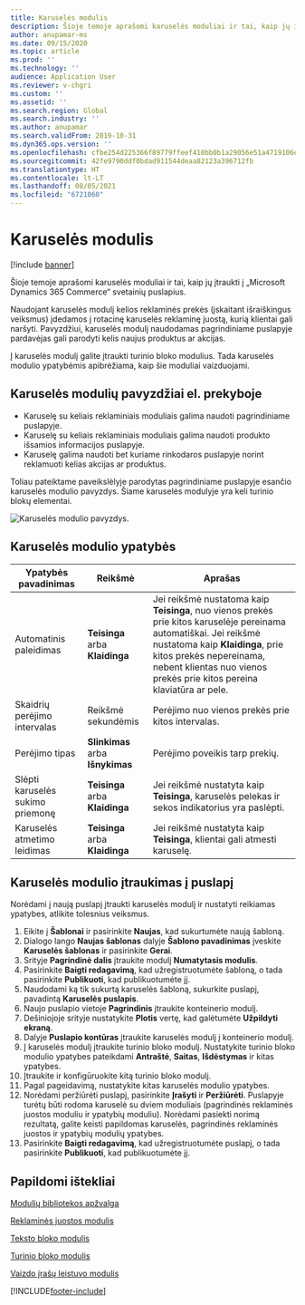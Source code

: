 ```yaml
---
title: Karuselės modulis
description: Šioje temoje aprašomi karuselės moduliai ir tai, kaip jų įtraukti į „Microsoft Dynamics 365 Commerce“ svetainių puslapius.
author: anupamar-ms
ms.date: 09/15/2020
ms.topic: article
ms.prod: ''
ms.technology: ''
audience: Application User
ms.reviewer: v-chgri
ms.custom: ''
ms.assetid: ''
ms.search.region: Global
ms.search.industry: ''
ms.author: anupamar
ms.search.validFrom: 2019-10-31
ms.dyn365.ops.version: ''
ms.openlocfilehash: cfbe254d225366f89779ffeef410bb0b1a29056e51a4719106e9bc495b898161
ms.sourcegitcommit: 42fe9790ddf0bdad911544deaa82123a396712fb
ms.translationtype: HT
ms.contentlocale: lt-LT
ms.lasthandoff: 08/05/2021
ms.locfileid: "6721060"
---
```

# <a name="carousel-module"></a>Karuselės modulis

[!include [banner](includes/banner.md)]

Šioje temoje aprašomi karuselės moduliai ir tai, kaip jų įtraukti į „Microsoft Dynamics 365 Commerce“ svetainių puslapius.

Naudojant karuselės modulį kelios reklaminės prekės (įskaitant išraiškingus veiksmus) įdedamos į rotacinę karuselės reklaminę juostą, kurią klientai gali naršyti. Pavyzdžiui, karuselės modulį naudodamas pagrindiniame puslapyje pardavėjas gali parodyti kelis naujus produktus ar akcijas.

Į karuselės modulį galite įtraukti turinio bloko modulius. Tada karuselės modulio ypatybėmis apibrėžiama, kaip šie moduliai vaizduojami.

## <a name="examples-of-carousel-modules-in-e-commerce"></a>Karuselės modulių pavyzdžiai el. prekyboje

- Karuselę su keliais reklaminiais moduliais galima naudoti pagrindiniame puslapyje.
- Karuselę su keliais reklaminiais moduliais galima naudoti produkto išsamios informacijos puslapyje.
- Karuselę galima naudoti bet kuriame rinkodaros puslapyje norint reklamuoti kelias akcijas ar produktus.

Toliau pateiktame paveikslėlyje parodytas pagrindiniame puslapyje esančio karuselės modulio pavyzdys. Šiame karuselės modulyje yra keli turinio blokų elementai.

![Karuselės modulio pavyzdys.](./media/Hero.PNG)

## <a name="carousel-module-properties"></a>Karuselės modulio ypatybės

| Ypatybės pavadinimas             | Reikšmė                 | Aprašas |
|---------------------------|-----------------------|-------------|
| Automatinis paleidimas                  | **Teisinga** arba **Klaidinga** | Jei reikšmė nustatoma kaip **Teisinga**, nuo vienos prekės prie kitos karuselėje pereinama automatiškai. Jei reikšmė nustatoma kaip **Klaidinga**, prie kitos prekės nepereinama, nebent klientas nuo vienos prekės prie kitos pereina klaviatūra ar pele. |
| Skaidrių perėjimo intervalas | Reikšmė sekundėmis    | Perėjimo nuo vienos prekės prie kitos intervalas. |
| Perėjimo tipas           | **Slinkimas** arba **Išnykimas** | Perėjimo poveikis tarp prekių. |
| Slėpti karuselės sukimo priemonę     | **Teisinga** arba **Klaidinga** | Jei reikšmė nustatyta kaip **Teisinga**, karuselės pelekas ir sekos indikatorius yra paslėpti. |
| Karuselės atmetimo leidimas    | **Teisinga** arba **Klaidinga** | Jei reikšmė nustatyta kaip **Teisinga**, klientai gali atmesti karuselę. |

## <a name="add-a-carousel-module-to-a-page"></a>Karuselės modulio įtraukimas į puslapį

Norėdami į naują puslapį įtraukti karuselės modulį ir nustatyti reikiamas ypatybes, atlikite tolesnius veiksmus.

1. Eikite į **Šablonai** ir pasirinkite **Naujas**, kad sukurtumėte naują šabloną.
1. Dialogo lango **Naujas šablonas** dalyje **Šablono pavadinimas** įveskite **Karuselės šablonas** ir pasirinkite **Gerai**.
1. Srityje **Pagrindinė dalis** įtraukite modulį **Numatytasis modulis**.
1. Pasirinkite **Baigti redagavimą**, kad užregistruotumėte šabloną, o tada pasirinkite **Publikuoti**, kad publikuotumėte jį.  
1. Naudodami ką tik sukurtą karuselės šabloną, sukurkite puslapį, pavadintą **Karuselės puslapis**.
1. Naujo puslapio vietoje **Pagrindinis** įtraukite konteinerio modulį. 
1. Dešiniojoje srityje nustatykite **Plotis** vertę, kad galėtumėte **Užpildyti ekraną**.
1. Dalyje **Puslapio kontūras** įtraukite karuselės modulį į konteinerio modulį.
1. Į karuselės modulį įtraukite turinio bloko modulį. Nustatykite turinio bloko modulio ypatybes pateikdami **Antraštė**, **Saitas**, **Išdėstymas** ir kitas ypatybes.
1. Įtraukite ir konfigūruokite kitą turinio bloko modulį.
1. Pagal pageidavimą, nustatykite kitas karuselės modulio ypatybes.
1. Norėdami peržiūrėti puslapį, pasirinkite **Įrašyti** ir **Peržiūrėti**. Puslapyje turėtų būti rodoma karuselė su dviem moduliais (pagrindinės reklaminės juostos moduliu ir ypatybių moduliu). Norėdami pasiekti norimą rezultatą, galite keisti papildomas karuselės, pagrindinės reklaminės juostos ir ypatybių modulių ypatybes.
1. Pasirinkite **Baigti redagavimą**, kad užregistruotumėte puslapį, o tada pasirinkite **Publikuoti**, kad publikuotumėte jį.

## <a name="additional-resources"></a>Papildomi ištekliai

[Modulių bibliotekos apžvalga](starter-kit-overview.md)

[Reklaminės juostos modulis](add-alert.md)

[Teksto bloko modulis](add-content-rich-block.md)

[Turinio bloko modulis](add-hero-module.md)

[Vaizdo įrašų leistuvo modulis](add-video-player.md)


[!INCLUDE[footer-include](../includes/footer-banner.md)]